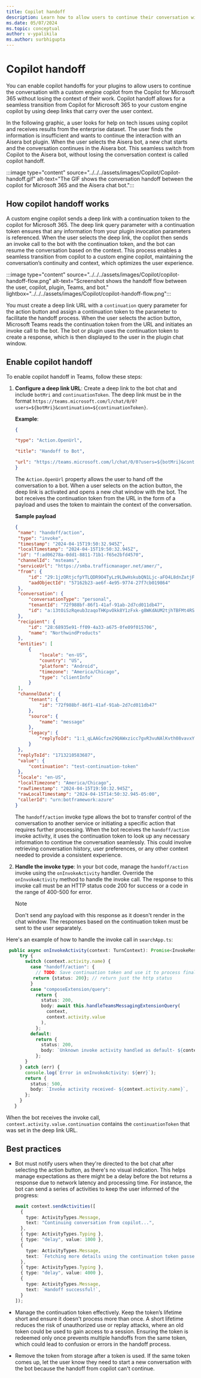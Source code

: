 ```yaml
---
title: Copilot handoff
description: Learn how to allow users to continue their conversation with custom engine copilot from the copilot for Microsoft 365.
ms.date: 05/07/2024
ms.topic: conceptual
author: v-ypalikila
ms.author: surbhigupta
---
```


# Copilot handoff

You can enable copilot handoffs for your plugins to allow users to continue the conversation with a custom engine copilot from the Copilot for Microsoft 365 without losing the context of their work. Copilot handoff allows for a seamless transition from Copilot for Microsoft 365 to your custom engine copilot by using deep links that carry over the user context.

In the following graphic, a user looks for help on tech issues using copilot and receives results from the enterprise dataset. The user finds the information is insufficient and wants to continue the interaction with an Aisera bot plugin.​ When the user selects the Aisera bot, a new chat starts and the conversation continues in the Aisera bot. This seamless switch from Copilot to the Aisera bot, without losing the  conversation context is called copilot handoff.

:::image type="content" source="../../../assets/images/Copilot/Copilot-handoff.gif" alt-text="The GIF shows the conversation handoff between the copilot for Microsoft 365 and the Aisera chat bot.":::

## How copilot handoff works

A custom engine copilot sends a deep link with a continuation token to the copilot for Microsoft 365. The deep link query parameter with a continuation token ensures that any information from your plugin invocation parameters is referenced. When the user selects the deep link, the copilot then sends an invoke call to the bot with the continuation token, and the bot can resume the conversation based on the context. This process enables a seamless transition from copilot to a custom engine copilot, maintaining the conversation’s continuity and context, which optimizes the user experience.

:::image type="content" source="../../../assets/images/Copilot/copilot-handoff-flow.png" alt-text="Screenshot shows the handoff flow between the user, copilot, plugin, Teams, and bot." lightbox="../../../assets/images/Copilot/copilot-handoff-flow.png":::

You must create a deep link URL with a `continuation` query parameter for the action button and assign a continuation token to the parameter to facilitate the handoff process. When the user selects the action button, Microsoft Teams reads the continuation token from the URL and initiates an invoke call to the bot. The bot or plugin uses the continuation token to create a response, which is then displayed to the user in the plugin chat window.

## Enable copilot handoff

To enable copilot handoff in Teams, follow these steps:

1. **Configure a deep link URL**: Create a deep link to the bot chat and include `botMri` and `continuationToken`. The deep link must be in the format `https://teams.microsoft.com/l/chat/0/0?users=${botMri}&continuation=${continuationToken}`.

   **Example**:

   ```JSON
   { 

   "type": "Action.OpenUrl", 

   "title": "Handoff to Bot", 

   "url": "https://teams.microsoft.com/l/chat/0/0?users=${botMri}&continuation=${continuationToken}" 
   }
   ```

   The `Action.OpenUrl` property allows the user to hand off the conversation to a bot. When a user selects on the action button, the deep link is activated and opens a new chat window with the bot. The bot receives the continuation token from the URL in the form of a payload and uses the token to maintain the context of the conversation.

   **Sample payload**

   ```json
   { 
    "name": "handoff/action", 
    "type": "invoke", 
    "timestamp": "2024-04-15T19:50:32.945Z", 
    "localTimestamp": "2024-04-15T19:50:32.945Z", 
    "id": "f:ad06278a-0dd1-8811-71b1-f65e2bfd4570", 
    "channelId": "msteams", 
    "serviceUrl": "https://smba.trafficmanager.net/amer/", 
    "from": { 
        "id": "29:1jzORtjcfpYTLQDR9O4TyLz9LDwHskubQN1Ljc-aFO4L8dnZatjFpSw1PCGa-Mm-Jo4uLp67Lvekcjq2hkPoxdA", 
        "aadObjectId": "57162b23-ae6f-4e95-9774-27f7cb019864" 
    }, 
    "conversation": { 
        "conversationType": "personal", 
        "tenantId": "72f988bf-86f1-41af-91ab-2d7cd011db47", 
        "id": "a:13tOiSzRqeub3zaqoTHKpvOkk8Y1zFxk-g8WKdAUM2tjhTBFMt4RSuL8YWi7uwFNBmbxsyzYYktJEyfimYXYiEoplQ34aJs1y8trDb7EIcG09xOjSUieHVzFZ2b8tkagZ" 
    }, 
    "recipient": { 
        "id": "28:68935e91-ff09-4a33-a675-0fe09f015706", 
        "name": "NorthwindProducts" 
    }, 
    "entities": [ 
        { 
            "locale": "en-US", 
            "country": "US", 
            "platform": "Android", 
            "timezone": "America/Chicago", 
            "type": "clientInfo" 
        } 
    ], 
    "channelData": { 
        "tenant": { 
            "id": "72f988bf-86f1-41af-91ab-2d7cd011db47" 
        }, 
        "source": { 
            "name": "message" 
        }, 
        "legacy": { 
            "replyToId": "1:1_qLAAGcfze29QAWxzicc7gvR3vuNAlKvth08vavxYYs" 
        } 
    }, 
    "replyToId": "1713210583687", 
    "value": { 
        "continuation": "test-continuation-token" 
    }, 
    "locale": "en-US", 
    "localTimezone": "America/Chicago", 
    "rawTimestamp": "2024-04-15T19:50:32.945Z", 
    "rawLocalTimestamp": "2024-04-15T14:50:32.945-05:00", 
    "callerId": "urn:botframework:azure" 
   }
   ```

   The `handoff/action` invoke type allows the bot to transfer control of the conversation to another service or initiating a specific action that requires further processing. When the bot receives the `handoff/action` invoke activity, it uses the continuation token to look up any necessary information to continue the conversation seamlessly. This could involve retrieving conversation history, user preferences, or any other context needed to provide a consistent experience.

1. **Handle the invoke type**: In your bot code, manage the `handoff/action` invoke using the `onInvokeActivity` handler. Override the `onInvokeActivity` method to handle the invoke call. The response to this invoke call must be an HTTP status code 200 for success or a code in the range of 400-500 for error.

   > [!NOTE]
   > Don't send any payload with this response as it doesn't render in the chat window. The responses based on the continuation token must be sent to the user separately.

Here's an example of how to handle the invoke call in `searchApp.ts`:

   ```typescript
    public async onInvokeActivity(context: TurnContext): Promise<InvokeResponse> {
        try {
          switch (context.activity.name) {
            case "handoff/action": {
              // TODO: Save continuation token and use it to process final response to user later
             return {status: 200}; // return just the http status
            }
            case "composeExtension/query":
              return {
                status: 200,
                body: await this.handleTeamsMessagingExtensionQuery(
                  context,
                  context.activity.value
                ),
              };
            default:
              return {
                status: 200,
                body: `Unknown invoke activity handled as default- ${context.activity.name}`,
              };
          }
        } catch (err) {
          console.log(`Error in onInvokeActivity: ${err}`);
          return {
            status: 500,
            body: `Invoke activity received- ${context.activity.name}`,
          };
        }
      }
   ```

   When the bot receives the invoke call, `context.activity.value.continuation` contains the `continuationToken` that was set in the deep link URL.

## Best practices

* Bot must notify users when they're directed to the bot chat after selecting the action button, as there's no visual indication. This helps manage expectations as there might be a delay before the bot returns a response due to network latency and processing time. For instance, the bot can send a series of activities to keep the user informed of the progress:

    ```typescript
    await context.sendActivities([
      {
        type: ActivityTypes.Message,
        text: "Continuing conversation from copilot...",
      },
      { type: ActivityTypes.Typing },
      { type: "delay", value: 1000 },
      {
        type: ActivityTypes.Message,
        text: `Fetching more details using the continuation token passed: ${continuationToken}`,
      },
      { type: ActivityTypes.Typing },
      { type: "delay", value: 4000 },
      {
        type: ActivityTypes.Message,
        text: `Handoff successful!`,
      }
    ]);
    
    ```

* Manage the continuation token effectively. Keep the token’s lifetime short and ensure it doesn't process more than once. A short lifetime reduces the risk of unauthorized use or replay attacks, where an old token could be used to gain access to a session. Ensuring the token is redeemed only once prevents multiple handoffs from the same token, which could lead to confusion or errors in the handoff process.

* Remove the token from storage after a token is used. If the same token comes up, let the user know they need to start a new conversation with the bot because the handoff from copilot can't continue.
